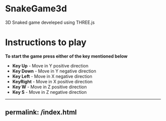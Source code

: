 # SnakeGame3d
3D Snaked game develeped using THREE.js

# Instructions to play

**To start the game press either of the key mentioned below**

* **Key Up** - Move in Y positive direction
* **Key Down** - Move in Y negative direction
* **Key Left** - Move in X negative direction
* **KeyRight** - Move in X positive direction
* **Key W** - Move in Z positive direction
* **Key S** - Move in Z negative direction

---
permalink: /index.html
---
